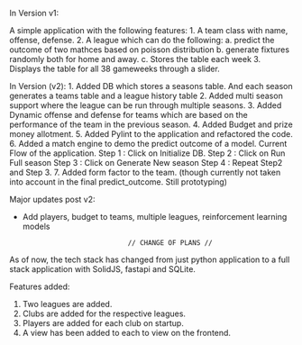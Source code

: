 In Version v1:

A simple application with the following features:
    1. A team class with name, offense, defense.
    2. A league which can do the following:
        a. predict the outcome of two mathces based on poisson distribution
        b. generate fixtures randomly both for home and away.
        c. Stores the table each week
    3. Displays the table for all 38 gameweeks through a slider.


In Version (v2):
    1. Added DB which stores a seasons table. And each season generates a teams table and a league history table
    2. Added multi season support where the league can be run through multiple seasons.
    3. Added Dynamic offense and defense for teams which are based on the performance of the team in the previous season.
    4. Added Budget and prize money allotment.
    5. Added Pylint to the application and refactored the code.
    6. Added a match engine to demo the predict outcome of a model.
    Current Flow of the application.
        Step 1 : Click on Initialize DB.
        Step 2 : Click on Run Full season
        Step 3 : Click on Generate New season
        Step 4 : Repeat Step2 and Step 3.
    7. Added form factor to the team. (though currently not taken into account in the final predict_outcome. Still prototyping)


Major updates post v2:
- Add players, budget to teams, multiple leagues, reinforcement learning models

                                // CHANGE OF PLANS //

As of now, the tech stack has changed from just python application to a full stack application with 
SolidJS, fastapi and SQLite. 

Features added:
1. Two leagues are added.
2. Clubs are added for the respective leagues.
3. Players are added for each club on startup.
4. A view has been added to each to view on the frontend.
